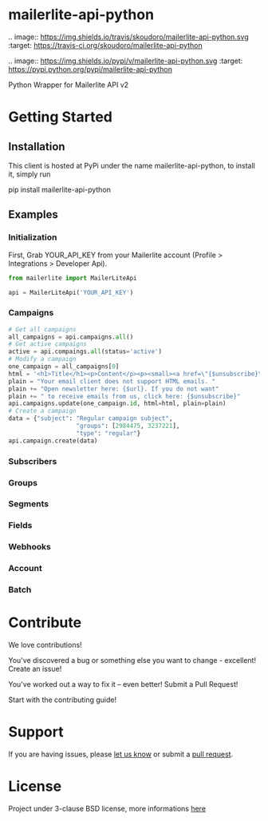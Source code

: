 # mailerlite-api-python

.. image:: https://img.shields.io/travis/skoudoro/mailerlite-api-python.svg
        :target: https://travis-ci.org/skoudoro/mailerlite-api-python

.. image:: https://img.shields.io/pypi/v/mailerlite-api-python.svg
        :target: https://pypi.python.org/pypi/mailerlite-api-python


Python Wrapper for Mailerlite API v2


# Getting Started

## Installation

This client is hosted at PyPi under the name mailerlite-api-python, to install it, simply run

pip install mailerlite-api-python

## Examples

### Initialization

First, Grab YOUR_API_KEY from your Mailerlite account (Profile > Integrations > Developer Api).

```python
from mailerlite import MailerLiteApi

api = MailerLiteApi('YOUR_API_KEY')
```

### Campaigns

```python
# Get all campaigns
all_campaigns = api.campaigns.all()
# Get active campaigns
active = api.compaings.all(status='active')
# Modify a campaign
one_campaign = all_campaigns[0]
html = '<h1>Title</h1><p>Content</p><p><small><a href=\"{$unsubscribe}\">Unsubscribe</a></small></p>'
plain = "Your email client does not support HTML emails. "
plain += "Open newsletter here: {$url}. If you do not want"
plain += " to receive emails from us, click here: {$unsubscribe}"
api.campaigns.update(one_campaign.id, html=html, plain=plain)
# Create a campaign
data = {"subject": "Regular campaign subject",
                   "groups": [2984475, 3237221],
                   "type": "regular"}
api.campaign.create(data)
```

### Subscribers


### Groups

### Segments

### Fields

### Webhooks

### Account

### Batch

# Contribute

We love contributions!

You've discovered a bug or something else you want to change - excellent! Create an issue!

You've worked out a way to fix it – even better! Submit a Pull Request!

Start with the contributing guide!


# Support

If you are having issues, please [let us know](https://github.com/skoudoro/mailerlite-api-python/issues) or submit a [pull request](https://github.com/skoudoro/mailerlite-api-python/pulls).

# License

Project under 3-clause BSD license, more informations [here](https://github.com/skoudoro/mailerlite-api-python/blob/master/LICENSE)

